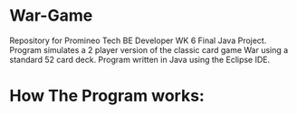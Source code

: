 # War-Game
Repository for Promineo Tech BE Developer WK 6 Final Java Project. Program simulates a 2 player version of the classic card game War using a standard 52 card deck. Program written in Java using the Eclipse IDE.

# How The Program works:
